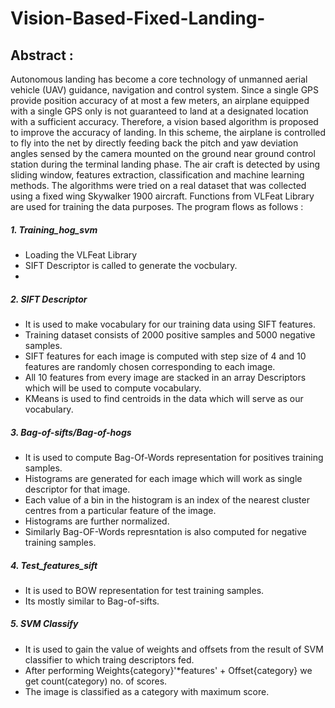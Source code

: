 # Vision-Based-Fixed-Landing-

## Abstract :
Autonomous landing has become a core technology of unmanned aerial vehicle (UAV) guidance, navigation and control system. Since a single GPS provide position accuracy of at most a few meters, an airplane equipped with a single GPS only is not guaranteed to land at a designated location with a sufficient accuracy. Therefore, a vision based algorithm is proposed to improve the accuracy of landing. In this scheme, the airplane is controlled to fly into the net by directly feeding back the pitch and yaw deviation angles sensed by the camera mounted on the ground near ground control station during the terminal landing phase. The air craft is detected by using sliding window, features extraction, classification and machine learning methods. The algorithms were tried on a real dataset that was
collected using a fixed wing Skywalker 1900 aircraft.
Functions from VLFeat Library are used for training the data purposes.
The program flows as follows :

##### 1. Training_hog_svm
  - Loading the VLFeat Library
  - SIFT Descriptor is called to generate the vocbulary.
  - 

##### 2. SIFT Descriptor
  - It is used to make vocabulary for our training data using SIFT features.
  - Training dataset consists of 2000 positive samples and 5000 negative samples.
  - SIFT features for each image is computed with step size of 4 and 10 features are randomly chosen corresponding to each image.
  - All 10 features from every image are stacked in an array Descriptors which will be used to compute vocabulary. 
  - KMeans is used to find centroids in the data which will serve as our vocabulary.
  
##### 3. Bag-of-sifts/Bag-of-hogs
  - It is used to compute Bag-Of-Words representation for positives training samples.
  - Histograms are generated for each image which will work as single descriptor for that image.
  - Each value of a bin in the histogram is an index of the nearest cluster centres from a particular feature of the image.
  - Histograms are further normalized.
  - Similarly Bag-OF-Words represntation is also computed for negative training samples.
##### 4. Test_features_sift
  - It is used to BOW representation for test training samples.
  - Its mostly similar to Bag-of-sifts.

##### 5. SVM Classify
  - It is used to gain the value of weights and offsets from the result of SVM classifier to which traing descriptors fed.
  - After performing Weights{category}'*features' + Offset{category} we get count(category) no. of scores.
  - The image is classified as a category with maximum score. 

